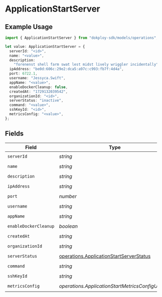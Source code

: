 # ApplicationStartServer

## Example Usage

```typescript
import { ApplicationStartServer } from "dokploy-sdk/models/operations";

let value: ApplicationStartServer = {
  serverId: "<id>",
  name: "<value>",
  description:
    "forenenst shell farm swat lest midst lively wriggler incidentally",
  ipAddress: "be0d:606c:29e2:dca5:a97c:c993:fb7f:4d4a",
  port: 6722.1,
  username: "Jessyca.Swift",
  appName: "<value>",
  enableDockerCleanup: false,
  createdAt: "1729132039542",
  organizationId: "<id>",
  serverStatus: "inactive",
  command: "<value>",
  sshKeyId: "<id>",
  metricsConfig: "<value>",
};
```

## Fields

| Field                                                                                              | Type                                                                                               | Required                                                                                           | Description                                                                                        |
| -------------------------------------------------------------------------------------------------- | -------------------------------------------------------------------------------------------------- | -------------------------------------------------------------------------------------------------- | -------------------------------------------------------------------------------------------------- |
| `serverId`                                                                                         | *string*                                                                                           | :heavy_check_mark:                                                                                 | N/A                                                                                                |
| `name`                                                                                             | *string*                                                                                           | :heavy_check_mark:                                                                                 | N/A                                                                                                |
| `description`                                                                                      | *string*                                                                                           | :heavy_check_mark:                                                                                 | N/A                                                                                                |
| `ipAddress`                                                                                        | *string*                                                                                           | :heavy_check_mark:                                                                                 | N/A                                                                                                |
| `port`                                                                                             | *number*                                                                                           | :heavy_check_mark:                                                                                 | N/A                                                                                                |
| `username`                                                                                         | *string*                                                                                           | :heavy_check_mark:                                                                                 | N/A                                                                                                |
| `appName`                                                                                          | *string*                                                                                           | :heavy_check_mark:                                                                                 | N/A                                                                                                |
| `enableDockerCleanup`                                                                              | *boolean*                                                                                          | :heavy_check_mark:                                                                                 | N/A                                                                                                |
| `createdAt`                                                                                        | *string*                                                                                           | :heavy_check_mark:                                                                                 | N/A                                                                                                |
| `organizationId`                                                                                   | *string*                                                                                           | :heavy_check_mark:                                                                                 | N/A                                                                                                |
| `serverStatus`                                                                                     | [operations.ApplicationStartServerStatus](../../models/operations/applicationstartserverstatus.md) | :heavy_check_mark:                                                                                 | N/A                                                                                                |
| `command`                                                                                          | *string*                                                                                           | :heavy_check_mark:                                                                                 | N/A                                                                                                |
| `sshKeyId`                                                                                         | *string*                                                                                           | :heavy_check_mark:                                                                                 | N/A                                                                                                |
| `metricsConfig`                                                                                    | *operations.ApplicationStartMetricsConfigUnion2*                                                   | :heavy_check_mark:                                                                                 | N/A                                                                                                |